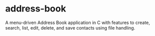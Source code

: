 # address-book
A menu-driven Address Book application in C with features to create, search, list, edit, delete, and save contacts using file handling.
